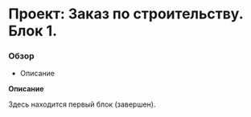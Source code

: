 # Проект: Заказ по строительству. Блок 1.

### Обзор

- Описание

**Описание**

Здесь находится первый блок (завершен).
